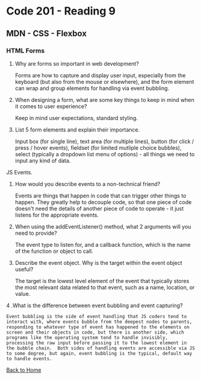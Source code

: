 # Code 201 - Reading 9

## MDN - CSS - Flexbox

### HTML Forms

1. Why are forms so important in web development?

    Forms are how to capture and display user input, especially from the keyboard (but also from the mouse or elsewhere), and the form element can wrap and group elements for handling via event bubbling.

2. When designing a form, what are some key things to keep in mind when it comes to user experience?

    Keep in mind user expectations, standard styling.

3. List 5 form elements and explain their importance.

    Input box (for single line), text area (for multiple lines), button (for click / press / hover events), fieldset (for limited mutliple choice bubbles), select (typically a dropdown list menu of options) - all things we need to input any kind of data.

JS Events.

1. How would you describe events to a non-technical friend?

    Events are things that happen in code that can trigger other things to happen.  They greatly help to decouple code, so that one piece of code doesn't need the details of another piece of code to operate - it just listens for the appropriate events.

2. When using the addEventListener() method, what 2 arguments will you need to provide?

    The event type to listen for, and a callback function, which is the name of the function or object to call.

3. Describe the event object. Why is the target within the event object useful?

    The target is the lowest level element of the event that typically stores the most relevant data related to that event, such as a name, location, or value.

4 .What is the difference between event bubbling and event capturing?

    Event bubbling is the side of event handling that JS coders tend to interact with, where events bubble from the deepest nodes to parents, responding to whatever type of event has happened to the elements on screen and their objects in code, but there is another side, which programs like the operating system tend to handle invisibly, processing the raw input before passing it to the lowest element in the bubble chain.  Both sides of handling events are accessible via JS to some degree, but again, event bubbling is the typical, default way to handle events. 

[Back to Home](../index.md)